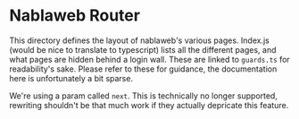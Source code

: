 # Nablaweb Router
This directory defines the layout of nablaweb's various pages. Index.js (would be nice to translate to typescript) lists all the different pages, and what pages are hidden behind a login wall. These are linked to `guards.ts` for readability's sake. Please refer to these for guidance, the documentation here is unfortunately a bit sparse.

We're using a param called `next`. This is technically no longer supported, rewriting shouldn't be that much work if they actually depricate this feature.